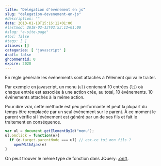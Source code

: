 ```yaml
---
title: "Délégation d'événement en js"
slug: "delegation-devenement-en-js"
#description: ""
date: 2013-01-18T15:16:12+01:00
#lastmod: 2018-02-13T02:53:12+01:00
#slug: "a-site-page"
#toc: false
#tags: [ ]
aliases: []
categories: [ "javascript" ]
draft: false
ghcommentid: 0
expire: 2028
---
```


En règle générale les événements sont attachés à l'élément qui va le traiter.

Par exemple en javascript, un menu (`ul`) contenant 10 entrées (`li`) où chaque entrée est associée à une action crée, au total, 10 événements. 10 événements attachés à la même action.

Pour dire vrai, cette méthode est peu performante et peut la plupart du temps être remplacée par un seul événement sur le parent. À ce moment le parent vérifie si l'événement est généré par un de ses fils et fait le traitement en conséquence.

```js
var ul = document.getElementById("menu");
ul.onclick = function(e){
  if (e.target.parentNode === ul) // est-ce toi mon fils ?
    openWithAjax(e)
}
```

On peut trouver le même type de fonction dans JQuery: [.on()](https://api.jquery.com/on/).
